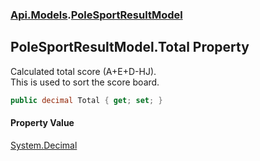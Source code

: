 ### [Api.Models](Api_Models.md 'Api.Models').[PoleSportResultModel](Api_Models_PoleSportResultModel.md 'Api.Models.PoleSportResultModel')
## PoleSportResultModel.Total Property
Calculated total score (A+E+D-HJ).  
This is used to sort the score board.  
```csharp
public decimal Total { get; set; }
```
#### Property Value
[System.Decimal](https://docs.microsoft.com/en-us/dotnet/api/System.Decimal 'System.Decimal')
